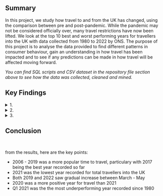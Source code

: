 ## **Summary**

In this project, we study how travel to and from the UK has changed, using the comparison between pre and post-pandemic. While the pandemic may not be considered officially over, many travel restrictions have now been lifted. We look at the top 10 best and worst performing years for travellers into the UK with data collected from 1980 to 2022 by ONS. The purpose of this project is to analyse the data provided to find different patterns in consumer behaviour, gain an understanding in how travel has been impacted and to see if any predictions can be made in how travel will be affected moving forward.

*You can find SQL scripts and CSV dataset in the repository file section above to see how the data was collected, cleaned and mined.*
<br>

## **Key Findings**

<details>
<summary>1.</summary>
<br>
 
Let's look at top 10 years for travelling into the UK, from 1980 to 2022.

![Highest 10 Years](https://user-images.githubusercontent.com/111752059/195595646-d4bb24e1-7608-466c-9bd7-f9f578121087.png)

Here we can see that there was consistent growth from 2012 - 2019. While 2006-07 performed well, 2008 - 2011 saw a significant drop compared to later years. Potential reason for this could be due to the 2008 economic crash that resulted in a global recession, meaning demand could've therefore dropped.

With the gradual increase from 2012, this could predict that if the pandemic may not have occurred, that travel to the UK would have continued to grow however, this can not be verified given the result of the pandmic.

</details>

<details>
<summary>2.</summary>
<br>

Next, let's look at the top 10 lowest performing years from 1980 - 2022. 

![Lowest 10 Years](https://user-images.githubusercontent.com/111752059/195595648-85fe4378-9eb8-4818-91ed-ad9610c3d68e.png)

The results show that there's a significant gap between 1987 and 2020, this would indicate that the drop in passengers travelling to the UK due to the pandemic, has decreased for the first time since 1987.

What's interesting about the results here is that 2020 was a more positive year than 2021, this could be due to the fact that, for the most part, Q1 of 2020 did not see any travel restrictions until late March when the WHO declared the pandemic. The lowest quarter and year was 2021, which saw Q1 as being the most underperforming year of all time from the data extracted and just a total of 6,000 passengers recorded (5.1%). This could be due to the lockdowns currently in place but also being a generally quiet season to travel in general.

</details>

<details>
<summary>3.</summary>
<br>

Let's compare pre vs post pandemic to see the changes or similarities, looking more specifically at Q2 in 2019 and 2022.

![Pre vs Post Pandemic Comparison](https://user-images.githubusercontent.com/111752059/195595652-d158d5b2-694c-43a9-b8b0-d048daa8ff12.png)

From here, we can see that clearly 2019 was a stronger year than 2022, with 59.2% of travellers in 2019 compared to 40.8% in 2022. While this is no suprise, we do see a similar pattern between both years in that both years see a gradual increase, most notavbly from April, with 

This would show that while numbers are not as high in post pandemic times compared to pre pandemic, there is a continuous increase in travel since 2020 that represents improvement to travelling.

</details>

## **Conclusion**
<br>

from the results, here are the key points:

- 2006 - 2019 was a more popular time to travel, particulary with 2017 being the best year recorded so far
- 2021 was the lowest year recorded for total travellers into the UK
- Both 2019 and 2022 saw gradual increase between March - May
- 2020 was a more positive year for travel than 2021
- Q1 2021 was the the most underperforming year recorded since 1980

